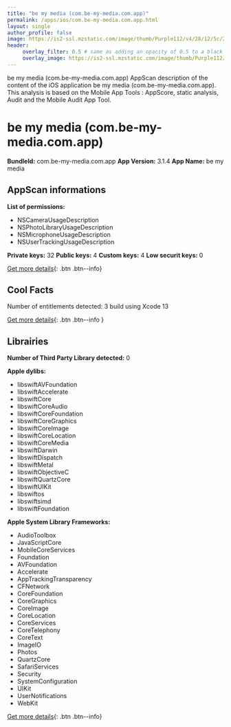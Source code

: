```yaml
---
title: "be my media (com.be-my-media.com.app)"
permalink: /apps/ios/com.be-my-media.com.app.html
layout: single
author_profile: false
image: https://is2-ssl.mzstatic.com/image/thumb/Purple112/v4/28/12/5c/28125c2e-505f-702b-9c83-b0811ff14e02/AppIcon-0-0-1x_U007emarketing-0-0-0-7-0-0-sRGB-0-0-0-GLES2_U002c0-512MB-85-220-0-0.png/512x512bb.jpg
header: 
     overlay_filter: 0.5 # same as adding an opacity of 0.5 to a black background
     overlay_image: https://is2-ssl.mzstatic.com/image/thumb/Purple112/v4/28/12/5c/28125c2e-505f-702b-9c83-b0811ff14e02/AppIcon-0-0-1x_U007emarketing-0-0-0-7-0-0-sRGB-0-0-0-GLES2_U002c0-512MB-85-220-0-0.png/512x512bb.jpg
---
```

be my media (com.be-my-media.com.app) AppScan description of the content of the iOS application be my media (com.be-my-media.com.app). This analysis is based on the Mobile App Tools : AppScore, static analysis, Audit and the Mobile Audit App Tool.

# be my media (com.be-my-media.com.app)

**BundleId:** com.be-my-media.com.app
**App Version:** 3.1.4
**App Name:** be my media


## AppScan informations 

**List of permissions:** 
- NSCameraUsageDescription
- NSPhotoLibraryUsageDescription
- NSMicrophoneUsageDescription
- NSUserTrackingUsageDescription
  
  
**Private keys:** 32
**Public keys:** 4
**Custom keys:** 4
**Low securit keys:** 0
  
[Get more details](/pricing.html){: .btn .btn--info}

## Cool Facts

Number of entitlements detected: 3
build using Xcode 13
  
[Get more details](/pricing.html){: .btn .btn--info }

## Librairies 
**Number of Third Party Library detected:** 0


**Apple dylibs:**
- libswiftAVFoundation
- libswiftAccelerate
- libswiftCore
- libswiftCoreAudio
- libswiftCoreFoundation
- libswiftCoreGraphics
- libswiftCoreImage
- libswiftCoreLocation
- libswiftCoreMedia
- libswiftDarwin
- libswiftDispatch
- libswiftMetal
- libswiftObjectiveC
- libswiftQuartzCore
- libswiftUIKit
- libswiftos
- libswiftsimd
- libswiftFoundation


**Apple System Library Frameworks:**
- AudioToolbox
- JavaScriptCore
- MobileCoreServices
- Foundation
- AVFoundation
- Accelerate
- AppTrackingTransparency
- CFNetwork
- CoreFoundation
- CoreGraphics
- CoreImage
- CoreLocation
- CoreServices
- CoreTelephony
- CoreText
- ImageIO
- Photos
- QuartzCore
- SafariServices
- Security
- SystemConfiguration
- UIKit
- UserNotifications
- WebKit


  
[Get more details](/pricing.html){: .btn .btn--info}

